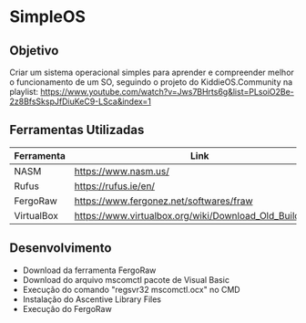 # SimpleOS

## Objetivo
 Criar um sistema operacional simples para aprender e compreender melhor o funcionamento de um SO, seguindo o projeto do KiddieOS.Community na playlist: https://www.youtube.com/watch?v=Jws7BHrts6g&list=PLsoiO2Be-2z8BfsSkspJfDiuKeC9-LSca&index=1
 
## Ferramentas Utilizadas

| Ferramenta | Link |
| ------ | ------ |
| NASM | https://www.nasm.us/ |
| Rufus | https://rufus.ie/en/ |
| FergoRaw | https://www.fergonez.net/softwares/fraw |
| VirtualBox | https://www.virtualbox.org/wiki/Download_Old_Builds_5_2 |

## Desenvolvimento

* Download da ferramenta FergoRaw
* Download do arquivo mscomctl pacote de Visual Basic
* Execução do comando "regsvr32 mscomctl.ocx" no CMD
* Instalação do Ascentive Library Files
* Execução do FergoRaw

